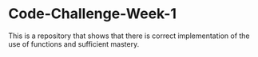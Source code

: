 # Code-Challenge-Week-1
This is a repository that shows that there is correct implementation of the use of functions and sufficient mastery.
